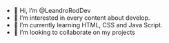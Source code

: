 - 👋 Hi, I’m @LeandroRodDev
- 👀 I’m interested in every content about develop.  
- 🌱 I’m currently learning HTML, CSS and Java Script.
- 💞️ I’m looking to collaborate on my projects

<!---
LeandroRodDev/LeandroRodDev is a ✨ special ✨ repository because its `README.md` (this file) appears on your GitHub profile.
You can click the Preview link to take a look at your changes.
--->
